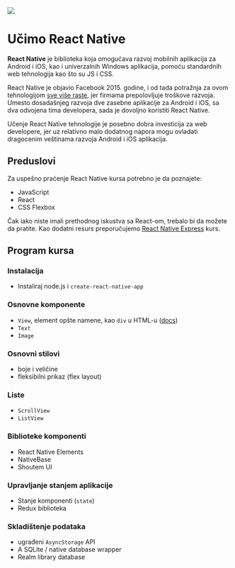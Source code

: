 ![](https://habiletechnologies.com/wp-content/uploads/2017/02/reactnative-1110x550.jpg)

# Učimo React Native

**React Native** je biblioteka koja omogućava razvoj mobilnih aplikacija za Android i iOS, kao i univerzalnih Windows aplikacija, pomoću standardnih web tehnologija kao što su JS i CSS.

React Native je objavio Facebook 2015. godine, i od tada potražnja za ovom tehnologijom [sve više raste](https://www.indeed.com/jobtrends/q-react-native.html), jer firmama prepolovljuje troškove razvoja. Umesto dosadašnjeg razvoja dve zasebne aplikacije za Android i iOS, sa dva odvojena tima developera, sada je dovoljno koristiti React Native.

Učenje React Native tehnologije je posebno dobra investicija za web developere, jer uz relativno malo dodatnog napora mogu ovladati dragocenim veštinama razvoja Android i iOS aplikacija.

## Preduslovi

Za uspešno praćenje React Native kursa potrebno je da poznajete:

- JavaScript
- React
- CSS Flexbox

Čak iako niste imali prethodnog iskustva sa React-om, trebalo bi da možete da pratite. Kao dodatni resurs preporučujemo [React Native Express](http://www.reactnativeexpress.com/) kurs.

## Program kursa

### Instalacija

- Instaliraj node.js i `create-react-native-app`

### Osnovne komponente

- `View`, element opšte namene, kao `div` u HTML-u ([docs](http://www.reactnativeexpress.com/view))
- `Text`
- `Image`

### Osnovni stilovi

- boje i veličine
- fleksibilni prikaz (flex layout)

### Liste

- `ScrollView`
- `ListView`

### Biblioteke komponenti

- React Native Elements
- NativeBase
- Shoutem UI

### Upravljanje stanjem aplikacije

- Stanje komponenti (`state`)
- Redux biblioteka

### Skladištenje podataka

- ugrađeni `AsyncStorage` API
- A SQLite / native database wrapper
- Realm library database
